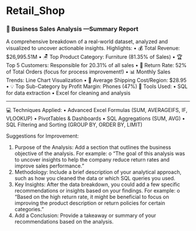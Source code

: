 # Retail_Shop
### 🧾 Business Sales Analysis —Summary Report
A comprehensive breakdown of a real-world dataset, analyzed and visualized to uncover actionable insights.
Highlights:
•	💰 Total Revenue: $26,995.51M
•	🪑 Top Product Category: Furniture (81.35% of Sales)
•	🏆 Top 5 Customers: Responsible for 20.31% of all sales
•	🔁 Return Rate: 52% of Total Orders (focus for process improvement!)
•	📊 Monthly Sales Trends: Line Chart Visualization
•	🚚 Average Shipping Cost/Region: $28.95
•	💡 Top Sub-Category by Profit Margin: Phones (47%)
🔧 Tools Used:
•	SQL for data extraction
•	Excel for cleaning and analysis
________________________________________
💻 Techniques Applied:
•	Advanced Excel Formulas (SUM, AVERAGEIFS, IF, VLOOKUP)
•	PivotTables & Dashboards
•	SQL Aggregations (SUM, AVG)
•	SQL Filtering and Sorting (GROUP BY, ORDER BY, LIMIT)

Suggestions for Improvement:
1.	Purpose of the Analysis: Add a section that outlines the business objective of the analysis. For example:
o	“The goal of this analysis was to uncover insights to help the company reduce return rates and improve sales performance.”
2.	Methodology: Include a brief description of your analytical approach, such as how you cleaned the data or which SQL queries you used.
3.	Key Insights: After the data breakdown, you could add a few specific recommendations or insights based on your findings. For example:
o	“Based on the high return rate, it might be beneficial to focus on improving the product description or return policies for certain categories.”
4.	Add a Conclusion: Provide a takeaway or summary of your recommendations based on the analysis.

